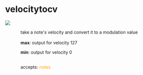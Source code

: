 
<a name=velocitytocv></a><br>
# <b>velocitytocv</b>
<img src="https://www.bespokesynth.com/docs/screenshots/velocitytocv.png"><br>
<div style="display:inline-block;margin-left:50px;">
take a note's velocity and convert it to a modulation value<br/><br/>
<b>max</b>: output for velocity 127<br>

<b>min</b>: output for velocity 0<br>

<br>accepts: <font color=orange>notes</font> <br></div>
